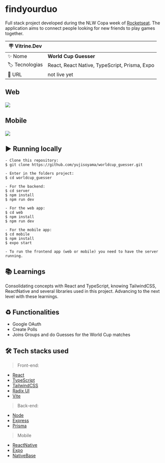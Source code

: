 # findyourduo

Full stack project developed during the NLW Copa week of <a href="https://www.rocketseat.com.br" target="_blank">Rocketseat</a>. The application aims to connect people looking for new friends to play games together.

| :placard: Vitrine.Dev |     |
| -------------  | --- |
| :sparkles: Nome        | **World Cup Guesser**
| :label: Tecnologias | React, React Native, TypeScript, Prisma, Expo
| :rocket: URL         | not live yet

## <p> Web </p>

![](https://user-images.githubusercontent.com/64661100/204915359-51463a93-5492-4b09-a0dd-9a8619cfdc8b.png?text=imagem+lindona+do+meu+projeto#vitrinedev)

## <p> Mobile </p>

![](https://user-images.githubusercontent.com/64661100/204915510-563f9ff5-fd43-462a-94db-6323bec4bd13.png?text=imagem+lindona+do+meu+projeto#vitrinedev)


## ▶️ Running locally
 
   ```
   - Clone this repository:
   $ git clone https://github.com/yujisoyama/worldcup_guesser.git
   
   - Enter in the folders project:
   $ cd worldcup_guesser

   - For the backend:
   $ cd server
   $ npm install
   $ npm run dev

   - For the web app:
   $ cd web
   $ npm install
   $ npm run dev
   
   - For the mobile app:
   $ cd mobile
   $ npm install
   $ expo start
   
   - To run the frontend app (web or mobile) you need to have the server running.
  ```
 
## 📚 Learnings

Consolidating concepts with React and TypeScript, knowing TailwindCSS, ReactNative and several libraries used in this project.
Advancing to the next level with these learnings.

## ♻️ Functionalities

- Google OAuth
- Create Polls
- Joins Groups and do Guesses for the World Cup matches

## 🛠 Tech stacks used

> Front-end: 

- [React](https://reactjs.org/)
- [TypeScript](https://www.typescriptlang.org/)
- [TailwindCSS](https://tailwindcss.com/)
- [Radix UI](https://www.radix-ui.com/)
- [Vite](https://vitejs.dev/)

> Back-end: 

- [Node](https://nodejs.org/en/)
- [Express](https://www.npmjs.com/package/express)
- [Prisma](https://www.prisma.io/express)

> Mobile

- [ReactNative](https://reactnative.dev/)
- [Expo](https://expo.dev/)
- [NativeBase](https://nativebase.io/)

